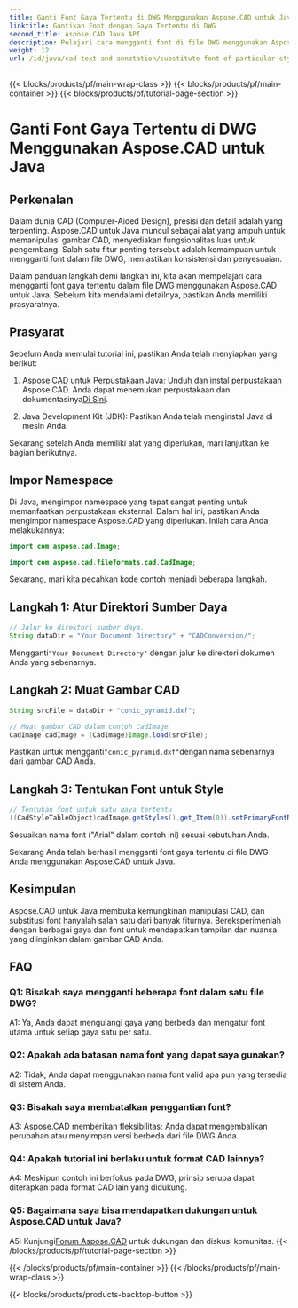 ```yaml
---
title: Ganti Font Gaya Tertentu di DWG Menggunakan Aspose.CAD untuk Java
linktitle: Gantikan Font dengan Gaya Tertentu di DWG
second_title: Aspose.CAD Java API
description: Pelajari cara mengganti font di file DWG menggunakan Aspose.CAD untuk Java. Panduan langkah demi langkah untuk menyesuaikan gaya dengan presisi.
weight: 12
url: /id/java/cad-text-and-annotation/substitute-font-of-particular-style-in-dwg/
---
```


{{< blocks/products/pf/main-wrap-class >}}
{{< blocks/products/pf/main-container >}}
{{< blocks/products/pf/tutorial-page-section >}}

# Ganti Font Gaya Tertentu di DWG Menggunakan Aspose.CAD untuk Java

## Perkenalan

Dalam dunia CAD (Computer-Aided Design), presisi dan detail adalah yang terpenting. Aspose.CAD untuk Java muncul sebagai alat yang ampuh untuk memanipulasi gambar CAD, menyediakan fungsionalitas luas untuk pengembang. Salah satu fitur penting tersebut adalah kemampuan untuk mengganti font dalam file DWG, memastikan konsistensi dan penyesuaian.

Dalam panduan langkah demi langkah ini, kita akan mempelajari cara mengganti font gaya tertentu dalam file DWG menggunakan Aspose.CAD untuk Java. Sebelum kita mendalami detailnya, pastikan Anda memiliki prasyaratnya.

## Prasyarat

Sebelum Anda memulai tutorial ini, pastikan Anda telah menyiapkan yang berikut:

1.  Aspose.CAD untuk Perpustakaan Java: Unduh dan instal perpustakaan Aspose.CAD. Anda dapat menemukan perpustakaan dan dokumentasinya[Di Sini](https://releases.aspose.com/cad/java/).

2. Java Development Kit (JDK): Pastikan Anda telah menginstal Java di mesin Anda.

Sekarang setelah Anda memiliki alat yang diperlukan, mari lanjutkan ke bagian berikutnya.

## Impor Namespace

Di Java, mengimpor namespace yang tepat sangat penting untuk memanfaatkan perpustakaan eksternal. Dalam hal ini, pastikan Anda mengimpor namespace Aspose.CAD yang diperlukan. Inilah cara Anda melakukannya:

```java
import com.aspose.cad.Image;

import com.aspose.cad.fileformats.cad.CadImage;

```

Sekarang, mari kita pecahkan kode contoh menjadi beberapa langkah.

## Langkah 1: Atur Direktori Sumber Daya

```java
// Jalur ke direktori sumber daya.
String dataDir = "Your Document Directory" + "CADConversion/";
```

 Mengganti`"Your Document Directory"` dengan jalur ke direktori dokumen Anda yang sebenarnya.

## Langkah 2: Muat Gambar CAD

```java
String srcFile = dataDir + "conic_pyramid.dxf";

// Muat gambar CAD dalam contoh CadImage
CadImage cadImage = (CadImage)Image.load(srcFile);
```

 Pastikan untuk mengganti`"conic_pyramid.dxf"`dengan nama sebenarnya dari gambar CAD Anda.

## Langkah 3: Tentukan Font untuk Style

```java
// Tentukan font untuk satu gaya tertentu
((CadStyleTableObject)cadImage.getStyles().get_Item(0)).setPrimaryFontName("Arial");
```

Sesuaikan nama font ("Arial" dalam contoh ini) sesuai kebutuhan Anda.

Sekarang Anda telah berhasil mengganti font gaya tertentu di file DWG Anda menggunakan Aspose.CAD untuk Java.

## Kesimpulan

Aspose.CAD untuk Java membuka kemungkinan manipulasi CAD, dan substitusi font hanyalah salah satu dari banyak fiturnya. Bereksperimenlah dengan berbagai gaya dan font untuk mendapatkan tampilan dan nuansa yang diinginkan dalam gambar CAD Anda.

## FAQ

### Q1: Bisakah saya mengganti beberapa font dalam satu file DWG?

A1: Ya, Anda dapat mengulangi gaya yang berbeda dan mengatur font utama untuk setiap gaya satu per satu.

### Q2: Apakah ada batasan nama font yang dapat saya gunakan?

A2: Tidak, Anda dapat menggunakan nama font valid apa pun yang tersedia di sistem Anda.

### Q3: Bisakah saya membatalkan penggantian font?

A3: Aspose.CAD memberikan fleksibilitas; Anda dapat mengembalikan perubahan atau menyimpan versi berbeda dari file DWG Anda.

### Q4: Apakah tutorial ini berlaku untuk format CAD lainnya?

A4: Meskipun contoh ini berfokus pada DWG, prinsip serupa dapat diterapkan pada format CAD lain yang didukung.

### Q5: Bagaimana saya bisa mendapatkan dukungan untuk Aspose.CAD untuk Java?

A5: Kunjungi[Forum Aspose.CAD](https://forum.aspose.com/c/cad/19) untuk dukungan dan diskusi komunitas.
{{< /blocks/products/pf/tutorial-page-section >}}

{{< /blocks/products/pf/main-container >}}
{{< /blocks/products/pf/main-wrap-class >}}

{{< blocks/products/products-backtop-button >}}
